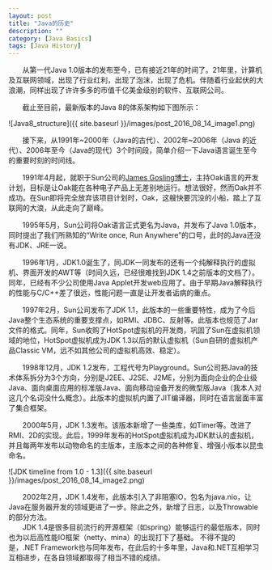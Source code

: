 ```yaml
---
layout: post
title: "Java的历史"
description: ""
category: [Java Basics]
tags: [Java History]
---
```

<link rel="stylesheet" href="{{ site.baseurl }}/css/pygments.css">


&#160; &#160; &#160; &#160;从第一代Java 1.0版本的发布至今，已有接近21年的时间了。21年里，计算机及互联网领域，出现了行业红利，出现了泡沫，出现了危机。伴随着行业起伏的大浪潮，同样出现了许许多多的市值千亿美金级别的软件、互联网公司。

&#160; &#160; &#160; &#160;截止至目前，最新版本的Java 8的体系架构如下图所示：

![Java8_structure]({{ site.baseurl }}/images/post_2016_08_14_image1.png)

&#160; &#160; &#160; &#160;接下来，从1991年~2000年（Java的古代）、2002年~2006年（Java 的近代）、2006年至今（Java的现代）3个时间段，简单介绍一下Java语言诞生至今的重要时刻的时间线。

<!-- more -->

&#160; &#160; &#160; &#160;1991年4月起，就职于Sun公司的[James Gosling博士](https://en.wikipedia.org/wiki/James_Gosling)，主持Oak语言的开发计划，目标是让Oak能在各种电子产品上无差别地运行。想法很好，然而Oak并不成功。在Sun即将完全放弃该项目计划时，Oak，这艘快要沉没的小船，踏上了互联网的大浪，从此走向了巅峰。

&#160; &#160; &#160; &#160;1995年5月，Sun公司将Oak语言正式更名为Java，并发布了Java 1.0版本，同时提出了我们所熟知的“Write once, Run Anywhere”的口号，此时的Java还没有JDK、JRE一说。

&#160; &#160; &#160; &#160;1996年1月，JDK1.0诞生了，同JDK一同发布的还有一个纯解释执行的虚拟机、界面开发的AWT等（时间久远，已经很难找到JDK 1.4之前版本的文档了）。同年，已经有不少公司使用Java Applet开发web应用了。由于早期Java解释执行的性能与C/C++差了很远，性能问题一直是让开发者诟病的重点。

&#160; &#160; &#160; &#160;1997年2月，Sun公司发布了JDK 1.1，此版本的一些重要特性，成为了今后Java整个生态系统的重要支撑点，如RMI、JDBC、反射等。此版本也规范了Jar文件的格式。同年，Sun收购了HotSpot虚拟机的开发商，巩固了Sun在虚拟机领域的地位，HotSpot虚拟机成为JDK 1.3以后的默认虚拟机（Sun自研的虚拟机产品Classic VM，远不如其他公司的虚拟机高效、稳定）。

&#160; &#160; &#160; &#160;1998年12月，JDK 1.2发布，工程代号为Playground。Sun公司把Java的技术体系拆分为3个方向，分别是J2EE、J2SE、J2ME，分别为面向企业的企业级Java、面向桌面应用的标准版Java、面向移动设备开发的微型版Java（我本人对这几个名词没什么概念）。此版本的虚拟机内置了JIT编译器，同时在语言层面丰富了集合框架。

&#160; &#160; &#160; &#160;2000年5月，JDK 1.3发布。该版本新增了一些类库，如Timer等。改进了RMI、2D的实现。此后，1999年发布的HotSpot虚拟机成为JDK默认的虚拟机，并且每两年发布以动物命名的主版本，主版本之间的各种修复、增强小版本以昆虫命名。

![JDK timeline from 1.0 - 1.3]({{ site.baseurl }}/images/post_2016_08_14_image2.png)

&#160; &#160; &#160; &#160;2002年2月，JDK 1.4发布，此版本引入了非阻塞IO，包名为java.nio，让Java在服务器开发的领域更进了一步。除此之外，新增了日志，以及Throwable的部分方法。<br>
&#160; &#160; &#160; &#160;JDK 1.4是很多目前流行的开源框架（如spring）能够运行的最低版本，同时也为以后高性能IO框架（netty、mina）的出现打下了基础。
不得不提的是，.NET Framework也与同年发布，在此后的十多年里，Java和.NET互相学习互相进步，在各自领域都取得了相当不错的成绩。